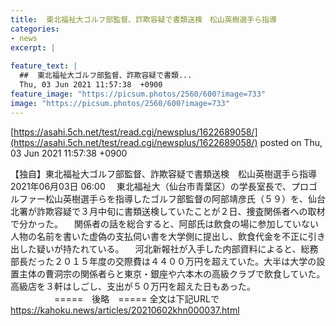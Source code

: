 ```yaml
---
title:  東北福祉大ゴルフ部監督、詐欺容疑で書類送検　松山英樹選手ら指導  
categories:
- news
excerpt: |
  
feature_text: |
  ##  東北福祉大ゴルフ部監督、詐欺容疑で書類...
  Thu, 03 Jun 2021 11:57:38  +0900
feature_image: "https://picsum.photos/2560/600?image=733"
image: "https://picsum.photos/2560/600?image=733"
---
```


[https://asahi.5ch.net/test/read.cgi/newsplus/1622689058/](https://asahi.5ch.net/test/read.cgi/newsplus/1622689058/)
posted on Thu, 03 Jun 2021 11:57:38  +0900

<!--more-->

【独自】東北福祉大ゴルフ部監督、詐欺容疑で書類送検　松山英樹選手ら指導 2021年06月03日 06:00 　東北福祉大（仙台市青葉区）の学長室長で、プロゴルファー松山英樹選手らを指導したゴルフ部監督の阿部靖彦氏（５９）を、仙台北署が詐欺容疑で３月中旬に書類送検していたことが２日、捜査関係者への取材で分かった。 　関係者の話を総合すると、阿部氏は飲食の場に参加していない人物の名前を書いた虚偽の支払伺い書を大学側に提出し、飲食代金を不正に引き出した疑いが持たれている。 　河北新報社が入手した内部資料によると、総務部長だった２０１５年度の交際費は４４００万円を超えていた。大半は大学の設置主体の曹洞宗の関係者らと東京・銀座や六本木の高級クラブで飲食していた。高級店を３軒はしごし、支出が５０万円を超えた日もあった。 　　　　　=====　後略　===== 全文は下記URLで https://kahoku.news/articles/20210602khn000037.html
